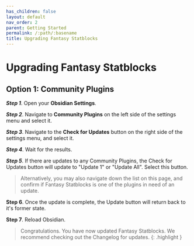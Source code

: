 ```yaml
---
has_children: false
layout: default
nav_order: 2
parent: Getting Started
permalink: /:path/:basename
title: Upgrading Fantasy Statblocks
---
```


# Upgrading Fantasy Statblocks

## Option 1: Community Plugins

***Step 1***. Open your **Obsidian Settings**.

***Step 2***. Navigate to **Community Plugins** on the left side of the settings menu and select it.

***Step 3***. Navigate to the **Check for Updates** button on the right side of the settings menu, and select it.

***Step 4***. Wait for the results. 

**_Step 5_**. If there are updates to any Community Plugins, the Check for Updates button will update to "Update 1" or "Update All". Select this button.

> Alternatively, you may also navigate down the list on this page, and confirm if Fantasy Statblocks is one of the plugins in need of an update. 

**Step 6**. Once the update is complete, the Update button will return back to it's former state.

**Step 7**. Reload Obsidian.

> Congratulations. You have now updated Fantasy Statblocks. 
> We recommend checking out the Changelog for updates. 
{: .highlight }

